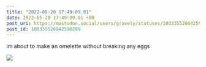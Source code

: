 ```yaml
---
title: "2022-05-20 17:49:09.01"
date: 2022-05-20 17:49:09.01 +00
post_uri: https://mastodon.social/users/gravely/statuses/108335526642590209
post_id: 108335526642590209
---
```

im about to make an omelette without breaking any eggs


![](/images/108335526601522314.jpg)

